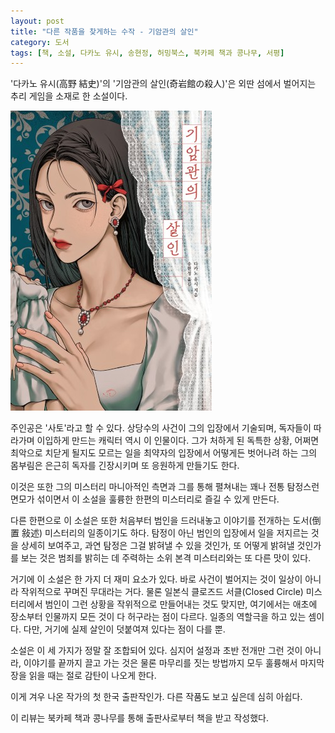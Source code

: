 ```yaml
---
layout: post
title: "다른 작품을 찾게하는 수작 - 기암관의 살인"
category: 도서
tags: [책, 소설, 다카노 유시, 송현정, 허밍북스, 북카페 책과 콩나무, 서평]
---
```


'다카노 유시(高野 結史)'의
'기암관의 살인(奇岩館の殺人)'은
외딴 섬에서 벌어지는 추리 게임을 소재로 한 소설이다.

![표지](/images/book/kigankan-no-satsujin-book.jpg)

주인공은 '사토'라고 할 수 있다.
상당수의 사건이 그의 입장에서 기술되며,
독자들이 따라가며 이입하게 만드는 캐릭터 역시 이 인물이다.
그가 처하게 된 독특한 상황,
어쩌면 최악으로 치닫게 될지도 모르는 일을
최약자의 입장에서 어떻게든 벗어나려 하는 그의 몸부림은
은근히 독자를 긴장시키며 또 응원하게 만들기도 한다.

이것은 또한 그의 미스터리 마니아적인 측면과
그를 통해 펼쳐내는 꽤나 전통 탐정스런 면모가 섞이면서
이 소설을 훌륭한 한편의 미스터리로 즐길 수 있게 만든다.

다른 한편으로 이 소설은 또한 처음부터 범인을 드러내놓고 이야기를 전개하는
도서(倒置 敍述) 미스터리의 일종이기도 하다.
탐정이 아닌 범인의 입장에서 일을 저지르는 것을 상세히 보여주고,
과연 탐정은 그걸 밝혀낼 수 있을 것인가, 또 어떻게 밝혀낼 것인가를 보는 것은
범죄를 밝히는 데 주력하는 소위 본격 미스터리와는 또 다른 맛이 있다.

거기에 이 소설은 한 가지 더 재미 요소가 있다.
바로 사건이 벌어지는 것이 일상이 아니라 작위적으로 꾸며진 무대라는 거다.
물론 일본식 클로즈드 서클(Closed Circle) 미스터리에서 범인이 그런 상황을 작위적으로 만들어내는 것도 맞지만,
여기에서는 애초에 장소부터 인물까지 모든 것이 다 허구라는 점이 다르다.
일종의 역할극을 하고 있는 셈이다.
다만, 거기에 실제 살인이 덧붙여져 있다는 점이 다를 뿐.

소설은 이 세 가지가 정말 잘 조합되어 있다.
심지어 설정과 초반 전개만 그런 것이 아니라,
이야기를 끝까지 끌고 가는 것은 물론
마무리를 짓는 방법까지 모두 훌륭해서
마지막 장을 읽을 때는 절로 감탄이 나오게 한다.

이게 겨우 나온 작가의 첫 한국 출판작인가.
다른 작품도 보고 싶은데 심히 아쉽다.



<div class="im im-info">
이 리뷰는 북카페 책과 콩나무를 통해 출판사로부터 책을 받고 작성했다.
</div>
